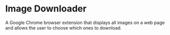 Image Downloader
================

A Google Chrome browser extension that displays all images on a web page and allows the user to choose which ones to download.
